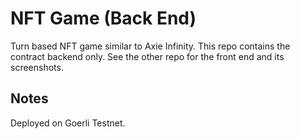 # NFT Game (Back End)
Turn based NFT game similar to Axie Infinity. This repo contains the contract backend only. See the other repo for the front end and its screenshots.

## Notes
Deployed on Goerli Testnet.
